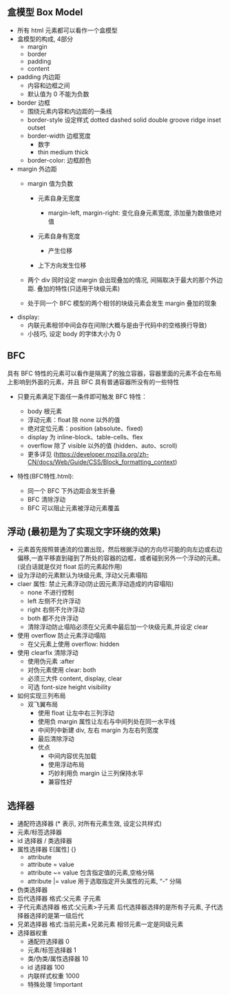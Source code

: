 ## 盒模型 Box Model
- 所有 html 元素都可以看作一个盒模型
- 盒模型的构成, 4部分
    - margin
    - border
    - padding
    - content
- padding 内边距
    - 内容和边框之间
    - 默认值为 0 不能为负数
- border 边框
    - 围绕元素内容和内边距的一条线
    - border-style 设定样式 dotted dashed solid double groove ridge inset outset
    - border-width 边框宽度
        - 数字
        - thin medium thick
    - border-color: 边框颜色
- margin 外边距
    - margin 值为负数
        - 元素自身无宽度
            - margin-left, margin-right: 变化自身元素宽度, 添加量为数值绝对值
        - 元素自身有宽度
            - 产生位移

        - 上下方向发生位移


    - 两个 div 同时设定 margin 会出现叠加的情况, 间隔取决于最大的那个外边距. 叠加的特性(只适用于块级元素)
    - 处于同一个 BFC 模型的两个相邻的块级元素会发生 margin 叠加的现象
- display:
    - 内联元素相邻中间会存在间隙(大概与是由于代码中的空格换行导致)
    - 小技巧, 设定 body 的字体大小为 0 

## BFC
具有 BFC 特性的元素可以看作是隔离了的独立容器，容器里面的元素不会在布局上影响到外面的元素，并且 BFC 具有普通容器所没有的一些特性

- 只要元素满足下面任一条件即可触发 BFC 特性：

    - body 根元素
    - 浮动元素：float 除 none 以外的值
    - 绝对定位元素：position (absolute、fixed)
    - display 为 inline-block、table-cells、flex
    - overflow 除了 visible 以外的值 (hidden、auto、scroll)
    - 更多详见 (https://developer.mozilla.org/zh-CN/docs/Web/Guide/CSS/Block_formatting_context)

- 特性(BFC特性.html):
    - 同一个 BFC 下外边距会发生折叠
    - BFC 清除浮动
    - BFC 可以阻止元素被浮动元素覆盖



## 浮动 (最初是为了实现文字环绕的效果)
- 元素首先按照普通流的位置出现，然后根据浮动的方向尽可能的向左边或右边偏移,一直平移直到碰到了所处的容器的边框，或者碰到另外一个浮动的元素。(说白话就是仅对 float 后的元素起作用)
- 设为浮动的元素默认为块级元素, 浮动父元素塌陷
- claer 属性: 禁止元素浮动(防止因元素浮动造成的内容塌陷)
    - none 不进行控制
    - left 左侧不允许浮动
    - right 右侧不允许浮动
    - both 都不允许浮动
    - 清除浮动防止塌陷必须在父元素中最后加一个块级元素,并设定 clear
- 使用 overflow 防止元素浮动塌陷
    - 在父元素上使用 overflow: hidden
- 使用 clearfix 清除浮动
    - 使用伪元素 :after
    - 对伪元素使用 clear: both
    - 必须三大件 content, display, clear
    - 可选 font-size height visibility
- 如何实现三列布局
    - 双飞翼布局
        - 使用 float 让左中右三列浮动
        - 使用负 margin 属性让左右与中间列处在同一水平线
        - 中间列中新建 div, 左右 margin 为左右列宽度
        - 最后清除浮动
        - 优点
            - 中间内容优先加载
            - 使用浮动布局
            - 巧妙利用负 margin 让三列保持水平
            - 兼容性好



## 选择器

- 通配符选择器 (* 表示, 对所有元素生效, 设定公共样式) 
- 元素/标签选择器 
- id 选择器 / 类选择器 
- 属性选择器 E[属性] {}
    - attribute
    - attribute = value 
    - attribute ~= value 包含指定值的元素,空格分隔
    - attribute |= value 用于选取指定开头属性的元素, “-” 分隔
- 伪类选择器
- 后代选择器 格式:父元素 子元素
- 子代元素选择器 格式:父元素>子元素 后代选择器选择的是所有子元素, 子代选择器选择的是第一级后代
- 兄弟选择器 格式:当前元素+兄弟元素 相邻元素一定是同级元素
- 选择器权重
    - 通配符选择器 0
    - 元素/标签选择器 1
    - 类/伪类/属性选择器 10
    - id 选择器 100
    - 内联样式权重 1000
    - 特殊处理 !important


##